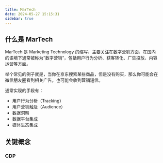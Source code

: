 ```yaml
---
title: MarTech
date: 2024-05-27 15:15:31
sidebar: true
---
```


## 什么是 MarTech

MarTech 是 Marketing Technology 的缩写，主要关注在数字营销方面，在国内的语境下通常被称为”数字营销”，包括用户行为分析、获客转化、广告投放、内容运营等方面。

举个常见的例子就是，当你在京东搜索某些商品，但是没有购买，那么你可能会在微信朋友圈看到相关广告，也可能会收到营销短信。

通常实现的手段有：

- 用户行为分析（Tracking）
- 用户营销触及（Audience）
- 数据洞察
- 数据平台集成
- 媒体生态集成

## 关键概念

### CDP


